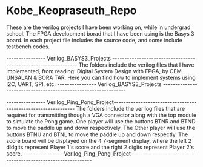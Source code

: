 # Kobe_Keopraseuth_Repo
These are the verilog projects I have been working on, while in undergrad school.
The FPGA development borad that I have been using is the Basys 3 board.
In each project file includes the source code, and some include testbench codes.

---------------- Verilog_BASYS3_Projects ---------------------------------------------------------------
The folders include the verilog files that I have implemented, from reading: Digital System Design with FPGA, by CEM UNSALAN & BORA TAR. Here you can find how to implement systems using I2C, UART, SPI, etc.
---------------- Verilog_BASYS3_Projects ---------------------------------------------------------------

---------------- Verilog_Ping_Pong_Project--------------------------------------------------------------
The folders include the verilog files that are required for transmitting though a VGA connector along with the top module to simulate the Pong game. One player will use the buttons BTNR and BTND to move the paddle up and down respectively. The Other player will use the buttons BTNU and BTNL to move the paddle up and down respectly. The score board will be displayed on the 4 7-segment display, where the left 2 didgits represent Player 1's score and the right 2 digits represent Player 2's score.
---------------- Verilog_Ping_Pong_Project--------------------------------------------------------------

